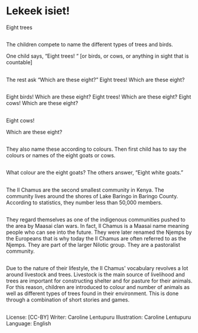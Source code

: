 # Lekeek isiet!
Eight trees

##
The children compete to name the different
types of trees and birds.

One child says, “Eight trees! “ [or birds, or
cows, or anything in sight that is countable]

##
The rest ask “Which are
these eight?”
Eight trees! Which are
these eight?

##
Eight birds! Which are
these eight?
Eight trees! Which are
these eight?
Eight cows!
Which are these eight?

##
Eight cows!

Which are these eight?

##
They also name these
according to colours.
Then first child has to
say the colours or
names of the eight
goats or cows.

##
What colour are the
eight goats?
The others answer,
“Eight white goats.”

##
The Il Chamus are the second smallest
community in Kenya.
The community lives around the shores of
Lake Baringo in Baringo County.
According to statistics, they number less
than 50,000 members.

##
They regard themselves as one of the
indigenous communities pushed to the area
by Maasai clan wars.
In fact, Il Chamus is a Maasai name meaning
people who can see into the future.
They were later renamed the Njemps by the
Europeans that is why today the Il Chamus
are often referred to as the Njemps.
They are part of the larger Nilotic group.
They are a pastoralist community.

##
Due to the nature of their lifestyle, the Il
Chamus' vocabulary revolves a lot around
livestock and trees. Livestock is the main
source of livelihood and trees are important
for constructing shelter and for pasture for
their animals.
For this reason, children are introduced to
colour and number of animals as well as
different types of trees found in their
environment.
This is done through a combination of short
stories and games.

##
License: [CC-BY]
Writer: Caroline Lentupuru
Illustration: Caroline Lentupuru
Language: English

